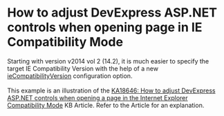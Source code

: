 # How to adjust DevExpress ASP.NET controls when opening page in IE Compatibility Mode


<p>Starting with version v2014 vol 2 (14.2), it is much easier to specify the target IE Compatibility Version with the help of a new <a href="https://documentation.devexpress.com/#AspNet/CustomDocument17771">ieCompatibilityVersion</a> configuration option.<br /><br />This example is an illustration of the <a href="https://www.devexpress.com/Support/Center/p/KA18646">KA18646: How to adjust DevExpress ASP.NET controls when opening a page in the Internet Explorer Compatibility Mode</a> KB Article. Refer to the Article for an explanation.</p>

<br/>


